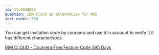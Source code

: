 ```yaml
---
id: 1fa4030823
question: IBM Cloud an alternative for AWS
sort_order: 350
---
```


You can get invitation code by coursera and use it in account to verify it it has different characteristics.

[İBM CLOUD - Coursera Free Feature Code 395 Days](https://www.youtube.com/watch?v=h_GdX6KtXjo1)

